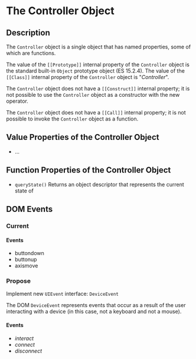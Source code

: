 # The Controller Object


## Description

The `Controller` object is a single object that has named properties, some of which are functions.

The value of the `[[Prototype]]` internal property of the `Controller` object is the standard built-in `Object` prototype object (ES 15.2.4). The value of the `[[Class]]` internal property of the `Controller` object is "*Controller*".

The `Controller` object does not have a `[[Construct]]` internal property; it is not possible to use the `Controller` object as a constructor with the new operator.

The `Controller` object does not have a `[[Call]]` internal property; it is not possible to invoke the `Controller` object as a function.


## Value Properties of the Controller Object


 - ...


## Function Properties of the Controller Object

 - `queryState()` Returns an object descriptor that represents the current state of







## DOM Events

### Current

#### Events

 - buttondown
 - buttonup
 - axismove


### Propose

Implement new `UIEvent` interface: `DeviceEvent`

The DOM `DeviceEvent` represents events that occur as a result of the user interacting with a device (in this case, not a keyboard and not a mouse).

#### Events

 - *interact*
 - *connect*
 - *disconnect*




